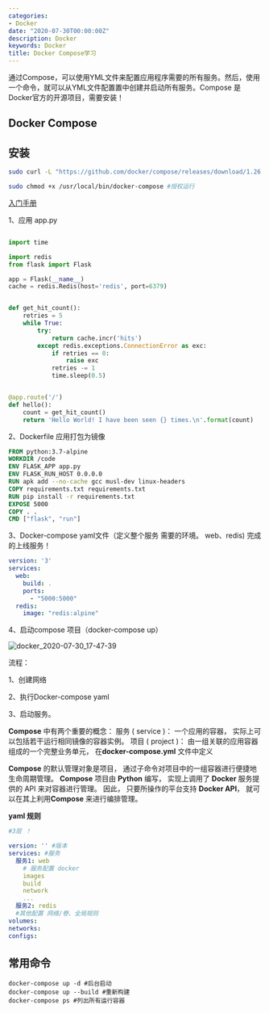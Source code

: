 ```yaml
---
categories:
- Docker
date: "2020-07-30T00:00:00Z"
description: Docker
keywords: Docker
title: Docker Compose学习
---
```


通过Compose，可以使用YML文件来配置应用程序需要的所有服务。然后，使用一个命令，就可以从YML文件配置置中创建并启动所有服务。Compose 是Docker官方的开源项目，需要安装！

<!--more-->

## Docker Compose

## 安装

```bash
sudo curl -L "https://github.com/docker/compose/releases/download/1.26.2/docker-compose-$(uname -s)-$(uname -m)" -o /usr/local/bin/docker-compose 
```

```bash
sudo chmod +x /usr/local/bin/docker-compose #授权运行
```

[入门手册](https://docs.docker.com/compose/gettingstarted)

1、应用 app.py

```python

import time

import redis
from flask import Flask

app = Flask(__name__)
cache = redis.Redis(host='redis', port=6379)


def get_hit_count():
    retries = 5
    while True:
        try:
            return cache.incr('hits')
        except redis.exceptions.ConnectionError as exc:
            if retries == 0:
                raise exc
            retries -= 1
            time.sleep(0.5)


@app.route('/')
def hello():
    count = get_hit_count()
    return 'Hello World! I have been seen {} times.\n'.format(count)

```

2、Dockerfile 应用打包为镜像

```dockerfile
FROM python:3.7-alpine
WORKDIR /code
ENV FLASK_APP app.py
ENV FLASK_RUN_HOST 0.0.0.0
RUN apk add --no-cache gcc musl-dev linux-headers
COPY requirements.txt requirements.txt
RUN pip install -r requirements.txt
EXPOSE 5000
COPY . .
CMD ["flask", "run"]
```

3、Docker-compose yaml文件（定义整个服务 需要的环境。 web、redis) 完成的上线服务！

```yaml
version: '3'
services:
  web:
    build: .
    ports:
      - "5000:5000"
  redis:
    image: "redis:alpine"
```

4、启动compose 项目（docker-compose up）

![docker_2020-07-30_17-47-39](https://cdn.jsdelivr.net/gh/meethong/images@latest/docker/docker_2020-07-30_17-47-39.png)

流程：

1、创建网络

2、执行Docker-compose yaml

3、启动服务。

**Compose** 中有两个重要的概念：
服务 ( service )： 一个应用的容器， 实际上可以包括若干运行相同镜像的容器实例。
项目 ( project )： 由一组关联的应用容器组成的一个完整业务单元， 在**docker-compose.yml** 文件中定义  

**Compose** 的默认管理对象是项目， 通过子命令对项目中的一组容器进行便捷地生命周期管理。
**Compose** 项目由 **Python** 编写， 实现上调用了 **Docker** 服务提供的 API 来对容器进行管理。 因此， 只要所操作的平台支持 **Docker API**， 就可以在其上利用**Compose** 来进行编排管理。  

**yaml 规则**

```yaml
#3层 ！

version: '' #版本
services: #服务
  服务1: web
	# 服务配置 docker
	images
	build
	network
	...
  服务2: redis
  #其他配置 网络/卷、全局规则
volumes:
networks:
configs:

```

## 常用命令

```shell
docker-compose up -d #后台启动
docker-compose up --build #重新构建
docker-compose ps #列出所有运行容器
```

